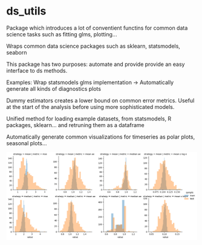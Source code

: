 # ds_utils
Package which introduces a lot of conventient functins for common data science tasks such as fitting glms, plotting...

Wraps common data science packages such as sklearn, statsmodels, seaborn

This package has two purposes: automate and provide provide an easy interface to ds methods.

Examples:
Wrap statsmodels glms implementation -> Automatically generate all kinds of diagnostics plots

Dummy estimators creates a lower bound on common error metrics. Useful at the start of the analysis before using more sophisticated models.

Unified method for loading example datasets, from statsmodels, R packages, sklearn... and retruning them as a dataframe

Automatically generate common visualizations for timeseries as polar plots, seasonal plots...


![alt text](https://github.com/ChristopherTh/ds_utils/blob/master/ds_utils/model_selection/test.png?raw=true)
